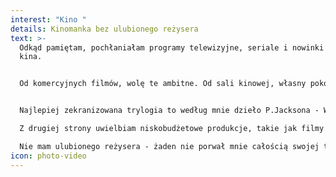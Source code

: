 ```yaml
---
interest: "Kino "
details: Kinomanka bez ulubionego reżysera
text: >-
  Odkąd pamiętam, pochłaniałam programy telewizyjne, seriale i nowinki ze świata
  kina.


  Od komercyjnych filmów, wolę te ambitne. Od sali kinowej, własny pokój. 


  Najlepiej zekranizowana trylogia to według mnie dzieło P.Jacksona - Władca Pierścieni, czyli film, który został zrealizowany z budżetem ponad 270 mln $ łącznie! Historia przyjaźni i odwagi, która porwie niejednego sceptyka fantastyki. Zdecydowanie jest to jedna z moich ulubionych historii. \

  Z drugiej strony uwielbiam niskobudżetowe produkcje, takie jak filmy G. Hákonarsona - Barany, Islandzka opowieść, czy Daleko od Reykjavíku. \

  Nie mam ulubionego reżysera - żaden nie porwał mnie całością swojej twórczości. Inna sprawa jest z aktorami.. O filmach z M. Streep, J. Moore, C. Eastwood, M. Freemanem, czy A. Hopkinsem mogłabym opowiadać godzinami..
icon: photo-video
---
```

